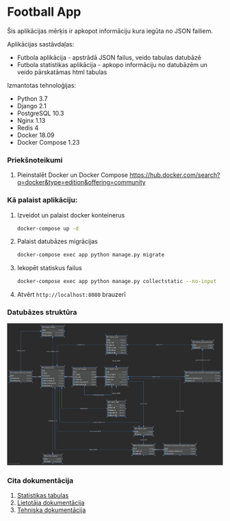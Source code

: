 # Football App 
 
Šis aplikācijas mērķis ir apkopot informāciju kura iegūta no JSON failiem. 
 
Aplikācijas sastāvdaļas: 
* Futbola aplikācija - apstrādā JSON failus, veido tabulas datubāzē 
* Futbola statistikas aplikācija - apkopo informāciju no datubāzēm un veido pārskatāmas html tabulas 
 
Izmantotas tehnoloģijas: 
* Python 3.7 
* Django 2.1 
* PostgreSQL 10.3 
* Nginx 1.13 
* Redis 4 
* Docker 18.09 
* Docker Compose 1.23 
 
 
### Priekšnoteikumi 
 
1. Pieinstalēt Docker un Docker Compose https://hub.docker.com/search?q=docker&type=edition&offering=community 
 
 
### Kā palaist aplikāciju: 
 
1. Izveidot un palaist docker konteinerus  
    ```bash 
    docker-compose up -d 
    ``` 
 
2. Palaist datubāzes migrācijas 
    ```bash 
    docker-compose exec app python manage.py migrate 
    ``` 
 
3. Iekopēt statiskus failus 
    ```bash 
    docker-compose exec app python manage.py collectstatic --no-input 
    ``` 
 
4. Atvērt `http://localhost:8080` brauzerī 


### Datubāzes struktūra
![Datubāzes struktūra](files/images/DATABASE:football_db.png) 
 
### Cita dokumentācija 
1. [Statistikas tabulas](statistics.md) 
2. [Lietotāja dokumentācija](user-guides.md) 
2. [Tehniska dokumentācija](technical-documentation.md) 
